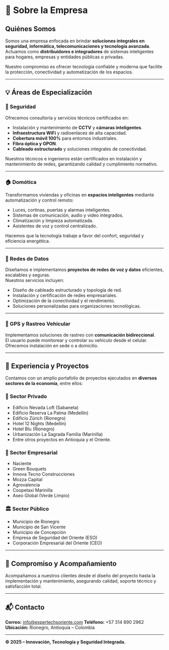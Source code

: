 # 🏢 Sobre la Empresa

## Quiénes Somos
Somos una empresa enfocada en brindar **soluciones integrales en seguridad, informática, telecomunicaciones y tecnología avanzada**.  
Actuamos como **distribuidores e integradores** de sistemas inteligentes para hogares, empresas y entidades públicas o privadas.

Nuestro compromiso es ofrecer tecnología confiable y moderna que facilite la protección, conectividad y automatización de los espacios.

---

## 💡 Áreas de Especialización

### 🔐 Seguridad
Ofrecemos consultoría y servicios técnicos certificados en:
- Instalación y mantenimiento de **CCTV** y **cámaras inteligentes**.  
- **Infraestructura WiFi** y radioenlaces de alta capacidad.  
- **Cobertura móvil 100%** para entornos industriales.  
- **Fibra óptica y GPON**.  
- **Cableado estructurado** y soluciones integrales de conectividad.

Nuestros técnicos e ingenieros están certificados en instalación y mantenimiento de redes, garantizando calidad y cumplimiento normativo.

---

### 🏠 Domótica
Transformamos viviendas y oficinas en **espacios inteligentes** mediante automatización y control remoto:

- Luces, cortinas, puertas y alarmas inteligentes.  
- Sistemas de comunicación, audio y video integrados.  
- Climatización y limpieza automatizada.  
- Asistentes de voz y control centralizado.

Hacemos que la tecnología trabaje a favor del confort, seguridad y eficiencia energética.

---

### 📡 Redes de Datos
Diseñamos e implementamos **proyectos de redes de voz y datos** eficientes, escalables y seguras.  
Nuestros servicios incluyen:

- Diseño de cableado estructurado y topología de red.  
- Instalación y certificación de redes empresariales.  
- Optimización de la conectividad y el rendimiento.  
- Soluciones personalizadas para organizaciones tecnológicas.

---

### 🚗 GPS y Rastreo Vehicular
Implementamos soluciones de rastreo con **comunicación bidireccional**.  
El usuario puede monitorear y controlar su vehículo desde el celular.  
Ofrecemos instalación en sede o a domicilio.

---

## 🧠 Experiencia y Proyectos
Contamos con un amplio portafolio de proyectos ejecutados en **diversos sectores de la economía**, entre ellos:

### 🏢 Sector Privado
- Edificio Nevada Loft (Sabaneta)  
- Edificio Reserva La Palma (Medellín)  
- Edificio Zürich (Rionegro)  
- Hotel 12 Nights (Medellín)  
- Hotel Blu (Rionegro)  
- Urbanización La Sagrada Familia (Marinilla)  
- Entre otros proyectos en Antioquia y el Oriente.

### 🏬 Sector Empresarial
- Naciente  
- Green Bouquets  
- Innova Tecno Construcciones  
- Mozza Capital  
- Agrovalencia  
- Coopetaxi Marinilla  
- Aseo Global (Verde Limpio)

### 🏛️ Sector Público
- Municipio de Rionegro  
- Municipio de San Vicente  
- Municipio de Concepción  
- Empresa de Seguridad del Oriente (ESO)  
- Corporación Empresarial del Oriente (CEO)

---

## 🤝 Compromiso y Acompañamiento
Acompañamos a nuestros clientes desde el diseño del proyecto hasta la implementación y mantenimiento, asegurando calidad, soporte técnico y satisfacción total.

---

## 📬 Contacto
**Correo:** info@expertechsoriente.com
**Teléfono:** +57 314 890 2962
**Ubicación:** Rionegro, Antioquia – Colombia

---

**© 2025 – Innovación, Tecnología y Seguridad Integrada.**